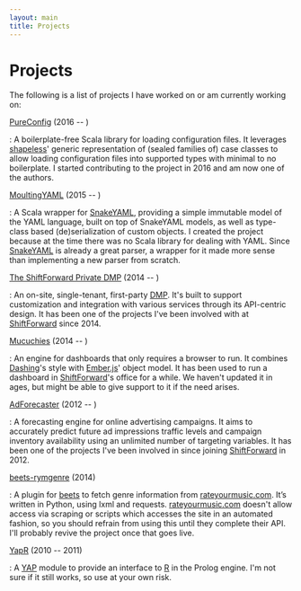 ```yaml
---
layout: main
title: Projects
---
```


# Projects

The following is a list of projects I have worked on or am currently working on:

[PureConfig](https://github.com/pureconfig/pureconfig) (2016 -- )

: A boilerplate-free Scala library for loading configuration files. It
leverages [shapeless][shapeless]' generic representation of (sealed families of)
case classes to allow loading configuration files into supported types with
minimal to no boilerplate. I started contributing to the project in 2016 and am
now one of the authors.

[MoultingYAML](https://github.com/jcazevedo/moultingyaml) (2015 -- )

: A Scala wrapper for [SnakeYAML][snakeyaml], providing a simple immutable model
of the YAML language, built on top of SnakeYAML models, as well as type-class
based (de)serialization of custom objects. I created the project because at the
time there was no Scala library for dealing with YAML.
Since [SnakeYAML][snakeyaml] is already a great parser, a wrapper for it made
more sense than implementing a new parser from scratch.

[The ShiftForward Private DMP](https://dmp.shiftforward.eu/) (2014 -- )

: An on-site, single-tenant, first-party [DMP][dmp]. It's built to support
customization and integration with various services through its API-centric
design. It has been one of the projects I've been involved with
at [ShiftForward][sf] since 2014.

[Mucuchies](https://github.com/ShiftForward/mucuchies) (2014 -- )

: An engine for dashboards that only requires a browser to run. It
combines [Dashing][dashing]'s style with [Ember.js][emberjs]' object model. It
has been used to run a dashboard in [ShiftForward][sf]'s office for a while. We
haven't updated it in ages, but might be able to give support to it if the need
arises.

[AdForecaster](https://www.adforecaster.com/) (2012 -- )

: A forecasting engine for online advertising campaigns. It aims to accurately
predict future ad impressions traffic levels and campaign inventory availability
using an unlimited number of targeting variables. It has been one of the
projects I've been involved in since joining [ShiftForward][sf] in 2012.

[beets-rymgenre](https://github.com/jcazevedo/beets-rymgenre) (2014)

: A plugin for [beets][beets] to fetch genre information
from [rateyourmusic.com][rym]. It’s written in Python, using lxml and
requests. [rateyourmusic.com][rym] doesn't allow access via scraping or scripts
which accesses the site in an automated fashion, so you should refrain from
using this until they complete their API. I'll probably revive the project once
that goes live.

[YapR](https://github.com/jcazevedo/YapR) (2010 -- 2011)

: A [YAP][yap] module to provide an interface to [R][r] in the Prolog engine.
I'm not sure if it still works, so use at your own risk.

[adforecaster]: http://www.adforecaster.com/
[adstax]: http://dmp.shiftforward.eu/
[beets-rymgenre]: http://github.com/jcazevedo/beets-rymgenre
[beets]: http://beets.radbox.org/
[dashing]: http://dashing.io/
[dmp]: http://en.wikipedia.org/wiki/Personalized_marketing#DMP
[emberjs]: http://emberjs.com/
[lxml]: http://lxml.de/
[moultingyaml]: http://github.com/jcazevedo/moultingyaml
[mucuchies]: http://github.com/ShiftForward/mucuchies
[pureconfig]: http://github.com/melrief/pureconfig
[r]: http://www.r-project.org/
[requests]: http://docs.python-requests.org/
[rym]: http://rateyourmusic.com/
[sf]: http://www.shiftforward.eu/
[shapeless]: http://github.com/milessabin/shapeless
[snakeyaml]: https://bitbucket.org/asomov/snakeyaml
[yap]: http://www.dcc.fc.up.pt/~vsc/Yap/
[yapr]: http://github.com/jcazevedo/YapR
